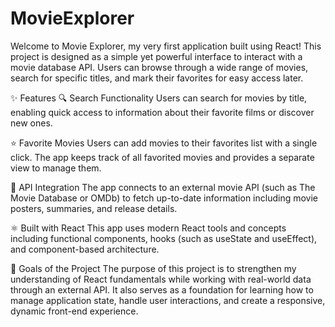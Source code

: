 # MovieExplorer

Welcome to Movie Explorer, my very first application built using React! This project is designed as a simple yet powerful interface to interact with a movie database API. Users can browse through a wide range of movies, search for specific titles, and mark their favorites for easy access later.

✨ Features
🔍 Search Functionality
Users can search for movies by title, enabling quick access to information about their favorite films or discover new ones.

⭐ Favorite Movies
Users can add movies to their favorites list with a single click. The app keeps track of all favorited movies and provides a separate view to manage them.

🔄 API Integration
The app connects to an external movie API (such as The Movie Database or OMDb) to fetch up-to-date information including movie posters, summaries, and release details.

⚛️ Built with React
This app uses modern React tools and concepts including functional components, hooks (such as useState and useEffect), and component-based architecture.

🚀 Goals of the Project
The purpose of this project is to strengthen my understanding of React fundamentals while working with real-world data through an external API. It also serves as a foundation for learning how to manage application state, handle user interactions, and create a responsive, dynamic front-end experience.
